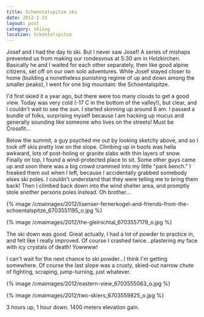 ```yaml
---
title: Schoentalspitze ski
date: 2012-1-15
layout: post
category: skiing
location: Schöntalspitze
---
```


Josef and I had the day to ski. But I never saw Josef! A series of mishaps
prevented us from making our rondesvous at 5:30 am in Holzkirchen. Basically
he and I waited for each other separately, then like good alpine citizens,
set off on our own solo adventures. While Josef stayed closer to home (building
a nonetheless punishing regime of up and down among the smaller peaks),
I went for one big mountain: the Schoentalspitze.
  
  
I'd first skied it a year ago, but there were too many clouds to get a
good view. Today was very cold (-17 C in the bottom of the valley!), but
clear, and I couldn't wait to see the sun. I started skinning up around
8 am. I passed a bundle of folks, surprising myself because I am hacking
up mucus and generally sounding like someone who lives on the streets!
Must be Crossfit...
  
  
Below the summit, a guy psyched me out by looking sketchy above, and so
I took off skis pretty low on the slope. Climbing up in boots was hella
awkward, lots of post-holing or granite slabs with thin layers of snow.
Finally on top, I found a wind-protected place to sit. Some other guys
came up and soon there was a big crowd crammed into my little "park bench."
I freaked them out when I left, because I accidentally grabbed somebody
elses ski poles. I couldn't understand that they were telling me to bring
them back! Then I climbed back down into the wind shelter area, and promptly
stole another persons poles instead. Oh brother...
  
  
{% image /cmaimages/2012/lisenser-fernerkogel-and-friends-from-the-schoentalspitze_6703551195_o.jpg %}
  
  
{% image /cmaimages/2012/the-gleirschtal_6703557179_o.jpg %}
  
  
The ski down was good. Great actually, I had a lot of powder to practice
in, and felt like I really improved. Of course I crashed twice...plastering
my face with icy crystals of death! Yowwww!
  
  
I can't wait for the next chance to ski powder...I think I'm getting somewhere.
Of course the last slope was a crusty, skied-out narrow chute of fighting,
scraping, jump-turning, just whatever.
  
  
{% image /cmaimages/2012/eastern-view_6703555063_o.jpg %}
  
{% image /cmaimages/2012/two-skiers_6703559825_o.jpg %}
  
  
3 hours up, 1 hour down. 1400 meters elevation gain.

